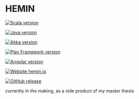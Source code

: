 # HEMIN


[![Scala version](https://img.shields.io/badge/scala-v2.12-blue.svg)](https://www.scala-lang.org/download/2.12.0.html)

[![Java version](https://img.shields.io/badge/java-v1.8-blue.svg)](https://www.oracle.com/technetwork/java/javase/downloads/jdk8-downloads-2133151.html)

[![Akka version](https://img.shields.io/badge/akka-2.5-blue.svg)](https://akka.io/blog/news/2017/04/13/akka-2.5.0-released)

[![Play Framework version](https://img.shields.io/badge/play-2.6-blue.svg)](https://www.playframework.com/documentation/2.6.x/Highlights26)

[![Angular version](https://img.shields.io/badge/angular-v5-blue.svg)](https://blog.angular.io/version-5-0-0-of-angular-now-available-37e414935ced)

[![Website hemin.io](https://img.shields.io/website-up-down-green-red/https/hemin.io.svg)](https://hemin.io/)

[![GitHub release](https://img.shields.io/github/release/mpgirro/hemin.svg)](https://github.com/mpgirro/hemin/releases/)


currently in the making, as a side product of my master thesis
